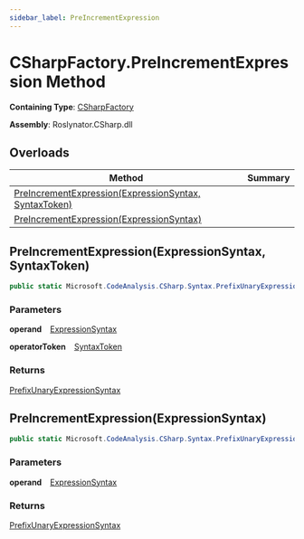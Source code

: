 ```yaml
---
sidebar_label: PreIncrementExpression
---
```


# CSharpFactory\.PreIncrementExpression Method

**Containing Type**: [CSharpFactory](../index.md)

**Assembly**: Roslynator\.CSharp\.dll

## Overloads

| Method | Summary |
| ------ | ------- |
| [PreIncrementExpression(ExpressionSyntax, SyntaxToken)](#1147215000) | |
| [PreIncrementExpression(ExpressionSyntax)](#4239483536) | |

<a id="1147215000"></a>

## PreIncrementExpression\(ExpressionSyntax, SyntaxToken\) 

```csharp
public static Microsoft.CodeAnalysis.CSharp.Syntax.PrefixUnaryExpressionSyntax PreIncrementExpression(Microsoft.CodeAnalysis.CSharp.Syntax.ExpressionSyntax operand, Microsoft.CodeAnalysis.SyntaxToken operatorToken)
```

### Parameters

**operand** &ensp; [ExpressionSyntax](https://docs.microsoft.com/en-us/dotnet/api/microsoft.codeanalysis.csharp.syntax.expressionsyntax)

**operatorToken** &ensp; [SyntaxToken](https://docs.microsoft.com/en-us/dotnet/api/microsoft.codeanalysis.syntaxtoken)

### Returns

[PrefixUnaryExpressionSyntax](https://docs.microsoft.com/en-us/dotnet/api/microsoft.codeanalysis.csharp.syntax.prefixunaryexpressionsyntax)

<a id="4239483536"></a>

## PreIncrementExpression\(ExpressionSyntax\) 

```csharp
public static Microsoft.CodeAnalysis.CSharp.Syntax.PrefixUnaryExpressionSyntax PreIncrementExpression(Microsoft.CodeAnalysis.CSharp.Syntax.ExpressionSyntax operand)
```

### Parameters

**operand** &ensp; [ExpressionSyntax](https://docs.microsoft.com/en-us/dotnet/api/microsoft.codeanalysis.csharp.syntax.expressionsyntax)

### Returns

[PrefixUnaryExpressionSyntax](https://docs.microsoft.com/en-us/dotnet/api/microsoft.codeanalysis.csharp.syntax.prefixunaryexpressionsyntax)

